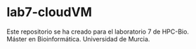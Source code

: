 # lab7-cloudVM
Este repositorio se ha creado para el laboratorio 7 de HPC-Bio.  
Máster en Bioinformática. Universidad de Murcia.
